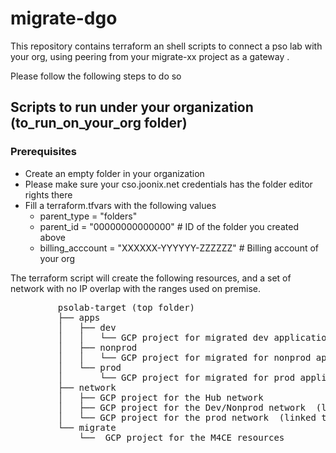 # migrate-dgo

This repository contains terraform an shell scripts to connect a pso lab with your org, using peering from your migrate-xx project as a gateway .  

Please follow the following steps to do so  

## Scripts to run under your organization (to_run_on_your_org folder)  

### Prerequisites  
- Create an empty folder in your organization  
- Please make sure your cso.joonix.net credentials has the folder editor rights there  
- Fill  a terraform.tfvars with the following values  
  - parent_type = "folders"  
  - parent_id = "00000000000000"  # ID of the folder you created above  
  - billing_acccount = "XXXXXX-YYYYYY-ZZZZZZ"  # Billing account of your org  

The terraform script will create the following resources, and a set of network with no IP overlap with the ranges used on premise.  
<pre>
         psolab-target (top folder) 
         ├── apps  
         │   ├── dev  
         │   │   └── GCP project for migrated dev applications  
         │   ├── nonprod  
         │   │   └── GCP project for migrated for nonprod applications  
         │   └── prod  
         │       └── GCP project for migrated for prod applications  
         ├── network  
         │   ├── GCP project for the Hub network  
         │   ├── GCP project for the Dev/Nonprod network  (linked to the hub through vpn)  
         │   └── GCP project for the prod network  (linked to the hub through vpn)  
         └── migrate  
             └──  GCP project for the M4CE resources  
</pre> 
